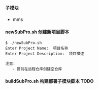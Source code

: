 #### 子模块
 * mms 
 
 
 
#### newSubPro.sh 创建新项目脚本
    $ ./newSubPro.sh
    Enter Project Name:  项目名称
    Enter Project Description:  项目描述
    
    注意:
       - 提前在远程仓库创建空仓库

#### buildSubPro.sh 构建部署子模块脚本 TODO